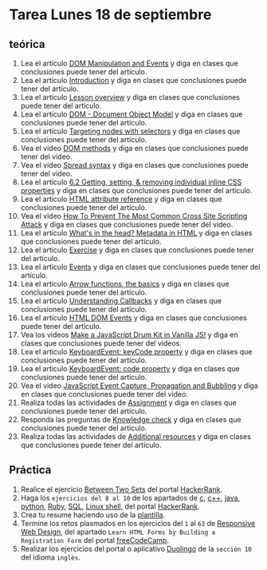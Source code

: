 # Tarea Lunes 18 de septiembre

## teórica

1. Lea el artículo [DOM Manipulation and Events](https://www.theodinproject.com/lessons/foundations-dom-manipulation-and-events) y diga en clases que conclusiones puede tener del artículo.
2. Lea el artículo [Introduction](https://www.theodinproject.com/lessons/foundations-dom-manipulation-and-events#introduction) y diga en clases que conclusiones puede tener del artículo.
3. Lea el artículo [Lesson overview](https://www.theodinproject.com/lessons/foundations-dom-manipulation-and-events#lesson-overview) y diga en clases que conclusiones puede tener del artículo.
4. Lea el artículo [DOM - Document Object Model](https://www.theodinproject.com/lessons/foundations-dom-manipulation-and-events#dom-document-object-model) y diga en clases que conclusiones puede tener del artículo.
5. Lea el artículo [Targeting nodes with selectors](https://www.theodinproject.com/lessons/foundations-dom-manipulation-and-events#targeting-nodes-with-selectors) y diga en clases que conclusiones puede tener del artículo.
6. Vea el video [DOM methods](https://www.theodinproject.com/lessons/foundations-dom-manipulation-and-events#dom-methods) y diga en clases que conclusiones puede tener del video.
7. Vea el video [Spread syntax](https://developer.mozilla.org/en-US/docs/Web/JavaScript/Reference/Operators/Spread_syntax) y diga en clases que conclusiones puede tener del video.
8. Lea el artículo [6.2 Getting, setting, & removing individual inline CSS properties](https://domenlightenment.com/#6.2) y diga en clases que conclusiones puede tener del artículo.
9. Lea el artículo [HTML attribute reference](https://developer.mozilla.org/en-US/docs/Web/HTML/Attributes) y diga en clases que conclusiones puede tener del artículo.
10. Vea el video [How To Prevent The Most Common Cross Site Scripting Attack](https://www.youtube.com/watch?v=ns1LX6mEvyM&ab_channel=WebDevSimplified) y diga en clases que conclusiones puede tener del video.
11. Lea el artículo [What's in the head? Metadata in HTML](https://developer.mozilla.org/en-US/docs/Learn/HTML/Introduction_to_HTML/The_head_metadata_in_HTML#applying_css_and_javascript_to_html) y diga en clases que conclusiones puede tener del artículo.
12. Lea el artículo [Exercise](https://www.theodinproject.com/lessons/foundations-dom-manipulation-and-events#exercise) y diga en clases que conclusiones puede tener del artículo.
13. Lea el artículo [Events](https://www.theodinproject.com/lessons/foundations-dom-manipulation-and-events#events) y diga en clases que conclusiones puede tener del artículo.
14. Lea el artículo [Arrow functions, the basics](https://javascript.info/arrow-functions-basics) y diga en clases que conclusiones puede tener del artículo.
15. Lea el artículo [Understanding Callbacks](https://dev.to/i3uckwheat/understanding-callbacks-2o9e) y diga en clases que conclusiones puede tener del artículo.
16. Lea el artículo [HTML DOM Events](https://www.w3schools.com/jsref/dom_obj_event.asp) y diga en clases que conclusiones puede tener del artículo.
17. Vea los videos [Make a JavaScript Drum Kit in Vanilla JS!](https://www.youtube.com/watch?v=VuN8qwZoego&list=PLu8EoSxDXHP6CGK4YVJhL_VWetA865GOH&ab_channel=WesBos) y diga en clases que conclusiones puede tener del videos.
18. Lea el artículo [KeyboardEvent: keyCode property](https://developer.mozilla.org/en-US/docs/Web/API/KeyboardEvent/keyCode) y diga en clases que conclusiones puede tener del artículo.
19. Lea el artículo [KeyboardEvent: code property](https://developer.mozilla.org/en-US/docs/Web/API/KeyboardEvent/code) y diga en clases que conclusiones puede tener del artículo.
20. Vea el video [JavaScript Event Capture, Propagation and Bubbling](https://www.youtube.com/watch?v=F1anRyL37lE&ab_channel=WesBos) y diga en clases que conclusiones puede tener del video.
21. Realiza todas las actividades de [Assignment](https://www.theodinproject.com/lessons/foundations-dom-manipulation-and-events#assignment) y diga en clases que conclusiones puede tener del artículo.
22. Responda las preguntas de [Knowledge check](https://www.theodinproject.com/lessons/foundations-dom-manipulation-and-events#knowledge-check) y diga en clases que conclusiones puede tener del artículo.
23. Realiza todas las actividades de [Additional resources](https://www.theodinproject.com/lessons/foundations-dom-manipulation-and-events#additional-resources) y diga en clases que conclusiones puede tener del artículo.

## Práctica

1. Realice el ejercicio [Between Two Sets](https://www.hackerrank.com/challenges/between-two-sets/problem?isFullScreen=false) del portal [HackerRank](https://www.hackerrank.com/dashboard).
2. Haga los `ejercicios del 8 al 10` de los apartados de [c](https://www.hackerrank.com/domains/c), [c++](https://www.hackerrank.com/domains/cpp), [java](https://www.hackerrank.com/domains/java), [python](https://www.hackerrank.com/domains/python), [Ruby](https://www.hackerrank.com/domains/ruby), [SQL](https://www.hackerrank.com/domains/sql), [Linux shell](https://www.hackerrank.com/domains/shell), del portal [HackerRank](https://www.hackerrank.com/dashboard).
3. Crea tu resume haciendo uso de la [plantilla](https://docs.google.com/document/d/1jfUa4HGBDjt2peJPQ0Wg1YhdGkCoSysS6QMT4u8bCic/edit?usp=sharing).
4. Termine los retos plasmados en los ejercicios del `1` al `63` de [Responsive Web Design](https://www.freecodecamp.org/learn/2022/responsive-web-design/), del apartado `Learn HTML Forms by Building a Registration Form` del portal [freeCodeCamp](https://www.freecodecamp.org/learn/).
5. Realizar los ejercicios del portal o aplicativo [Duolingo](https://www.duolingo.com/learn) de la `sección 10` del idioma `inglés`.
